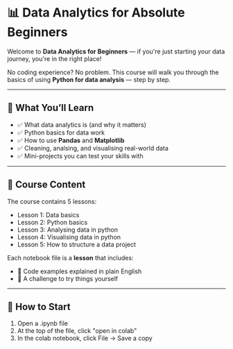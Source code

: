 # 📊 Data Analytics for Absolute Beginners

Welcome to **Data Analytics for Beginners** — if you're just starting your data journey, you're in the right place!

No coding experience? No problem. This course will walk you through the basics of using **Python for data analysis** — step by step.

---

## 🎯 What You’ll Learn

- ✅ What data analytics is (and why it matters)
- ✅ Python basics for data work
- ✅ How to use **Pandas** and **Matplotlib**
- ✅ Cleaning, analsing, and visualising real-world data
- ✅ Mini-projects you can test your skills with

---

## 📂 Course Content

The course contains 5 lessons:
- Lesson 1: Data basics
- Lesson 2: Python basics
- Lesson 3: Analysing data in python
- Lesson 4: Visualising data in python
- Lesson 5: How to structure a data project

Each notebook file is a **lesson** that includes:
- 🧠 Code examples explained in plain English
- 🧪 A challenge to try things yourself

---

## 🚀 How to Start

1. Open a .ipynb file
2. At the top of the file, click "open in colab"
3. In the colab notebook, click File -> Save a copy
